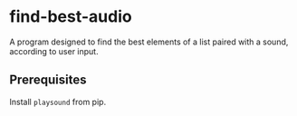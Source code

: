 # find-best-audio
A program designed to find the best elements of a list paired with a sound, according to user input.

## Prerequisites
Install `playsound` from pip.